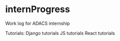 # internProgress

Work log for ADACS internship

Tutorials:
Django tutorials
JS tutorials
React tutorials


